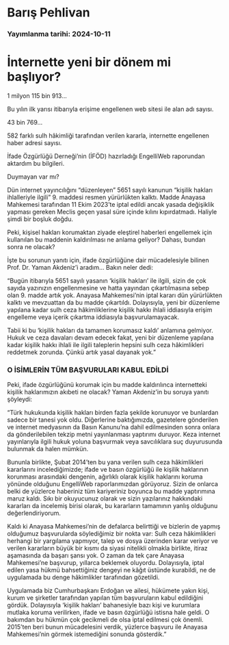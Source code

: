 # Barış Pehlivan

### Yayımlanma tarihi: 2024-10-11

# İnternette yeni bir dönem mi başlıyor?

1 milyon 115 bin 913...

Bu yılın ilk yarısı itibarıyla erişime engellenen web sitesi ile alan adı sayısı.

43 bin 769...

582 farklı sulh hâkimliği tarafından verilen kararla, internette engellenen haber adresi sayısı.

İfade Özgürlüğü Derneği’nin (İFÖD) hazırladığı EngelliWeb raporundan aktardım bu bilgileri.

Duymayan var mı?

Dün internet yayıncılığını “düzenleyen” 5651 sayılı kanunun “kişilik hakları ihlalleriyle ilgili” 9. maddesi resmen yürürlükten kalktı. Madde Anayasa Mahkemesi tarafından 11 Ekim 2023’te iptal edildi ancak yasada değişiklik yapması gereken Meclis geçen yasal süre içinde kılını kıpırdatmadı. Haliyle şimdi bir boşluk doğdu.

Peki, kişisel hakları korumaktan ziyade eleştirel haberleri engellemek için kullanılan bu maddenin kaldırılması ne anlama geliyor? Dahası, bundan sonra ne olacak?

İşte bu sorunun yanıtı için, ifade özgürlüğüne dair mücadelesiyle bilinen Prof. Dr. Yaman Akdeniz’i aradım... Bakın neler dedi:

“Bugün itibarıyla 5651 sayılı yasanın ‘kişilik hakları’ ile ilgili, sizin de çok sayıda yazınızın engellenmesine ve hatta yayından çıkartılmasına sebep olan 9. madde artık yok. Anayasa Mahkemesi’nin iptal kararı dün yürürlükten kalktı ve mevzuattan da bu madde çıkartıldı. Dolayısıyla, yeni bir düzenleme yapılana kadar sulh ceza hâkimliklerine kişilik hakkı ihlali iddiasıyla erişim engelleme veya içerik çıkartma iddiasıyla başvurulamayacak.

Tabii ki bu ‘kişilik hakları da tamamen korumasız kaldı’ anlamına gelmiyor. Hukuk ve ceza davaları devam edecek fakat, yeni bir düzenleme yapılana kadar kişilik hakkı ihlali ile ilgili taleplerin hepsini sulh ceza hâkimlikleri reddetmek zorunda. Çünkü artık yasal dayanak yok.”


### O İSİMLERİN TÜM BAŞVURULARI KABUL EDİLDİ

Peki, ifade özgürlüğünü korumak için bu madde kaldırılınca internetteki kişilik haklarımızın akıbeti ne olacak? Yaman Akdeniz’in bu soruya yanıtı şöyleydi:

“Türk hukukunda kişilik hakları birden fazla şekilde korunuyor ve bunlardan sadece bir tanesi yok oldu. Diğerlerine baktığımızda, gazetelere gönderilen ve internet medyasının da Basın Kanunu’na dahil edilmesinden sonra onlara da gönderilebilen tekzip metni yayınlanması yaptırımı duruyor. Keza internet yayınlarıyla ilgili hukuk yoluna başvurmak veya savcılıklara suç duyurusunda bulunmak da halen mümkün.

Bununla birlikte, Şubat 2014’ten bu yana verilen sulh ceza hâkimlikleri kararlarını incelediğimizde; ifade ve basın özgürlüğü ile kişilik haklarının korunması arasındaki dengenin, ağırlıklı olarak kişilik haklarını koruma yönünde olduğunu EngelliWeb raporlarımızdan görüyoruz. Sizin de onlarca belki de yüzlerce haberiniz tüm kariyeriniz boyunca bu madde yaptırımına maruz kaldı. Sıkı bir okuyucunuz olarak ve sizin yazılarınız hakkındaki kararları da incelemiş birisi olarak, bu kararların tamamının yanlış olduğunu değerlendiriyorum.

Kaldı ki Anayasa Mahkemesi’nin de defalarca belirttiği ve bizlerin de yapmış olduğumuz başvurularda söylediğimiz bir nokta var: Sulh ceza hâkimlikleri herhangi bir yargılama yapmıyor, talep ve dosya üzerinden karar veriyor ve verilen kararların büyük bir kısmı da siyasi nitelikli olmakla birlikte, itiraz aşamasında da başarı şansı yok. O zaman da tek çare Anayasa Mahkemesi’ne başvurup, yıllarca beklemek oluyordu. Dolayısıyla, iptal edilen yasa hükmü bahsettiğiniz dengeyi ne kâğıt üstünde kurabildi, ne de uygulamada bu denge hâkimlikler tarafından gözetildi.

Uygulamada biz Cumhurbaşkanı Erdoğan ve ailesi, hükümete yakın kişi, kurum ve şirketler tarafından yapılan tüm başvuruların kabul edildiğini gördük. Dolayısıyla ‘kişilik hakları’ bahanesiyle bazı kişi ve kurumlara mutlaka koruma verilirken, ifade ve basın özgürlüğü istisna hale geldi. O bakımdan bu hükmün çok gecikmeli de olsa iptal edilmesi çok önemli. 2015’ten beri bunun mücadelesini verdik, yüzlerce başvuru ile Anayasa Mahkemesi’nin görmek istemediğini sonunda gösterdik.”

